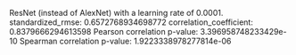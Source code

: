 ResNet (instead of AlexNet) with a learning rate of 0.0001.
standardized_rmse: 0.6572768934698772
correlation_coefficient: 0.8379666294613598
Pearson correlation p-value: 3.396958748233429e-10
Spearman correlation p-value: 1.9223338978277814e-06
